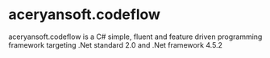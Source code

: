 # aceryansoft.codeflow
aceryansoft.codeflow is a C# simple, fluent and feature driven programming framework targeting .Net standard 2.0 and .Net framework 4.5.2
